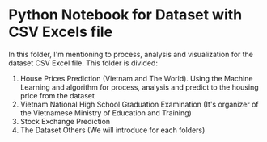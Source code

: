 # Python Notebook for Dataset with CSV Excels file

In this folder, I'm mentioning to process, analysis and visualization for the dataset CSV Excel file.
This folder is divided:

1. House Prices Prediction (Vietnam and The World). Using the Machine Learning and algorithm for process, analysis and predict to the housing price from the dataset
2. Vietnam National High School Graduation Examination (It's organizer of the Vietnamese Ministry of Education and Training)
3. Stock Exchange Prediction
4. The Dataset Others (We will introduce for each folders)
